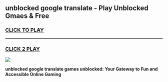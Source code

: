 
## unblocked google translate - Play Unblocked Gmaes & Free
<h3>
<a href="https://news.freeplayer.one?title=unblocked_google_translate&ref=16F">CLICK TO PLAY</a></h3>
<hr>

<h3>
<a href="https://news.freeplayer.one?title=unblocked_google_translate&ref=16F">CLICK 2 PLAY</a>
  
</h3>

<a href="https://news.freeplayer.one?title=unblocked_google_translate&ref=16F/"><img src="https://clearcache.store/games.png"></a>


**unblocked google translate games unblocked: Your Gateway to Fun and Accessible Online Gaming**

